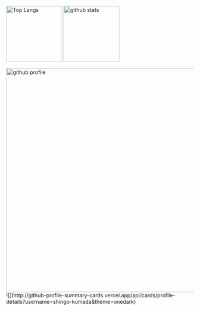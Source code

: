 <p align="left"> 
  <img alt="Top Langs" height="150px" src="https://github-readme-stats.vercel.app/api/top-langs/?username=shingo-kumada&layout=compact&count_private=true&show_icons=true&theme=onedark" />
  <img alt="github stats" height="150px" src="https://github-readme-stats.vercel.app/api?username=shingo-kumada&count_private=true&show_icons=true&show_icons=true&theme=onedark" />
</p>

<img alt="github profile" width="600px" src="http://github-profile-summary-cards.vercel.app/api/cards/profile-details?username=shingo-kumada&theme=onedark" />
![](http://github-profile-summary-cards.vercel.app/api/cards/profile-details?username=shingo-kumada&theme=onedark)



